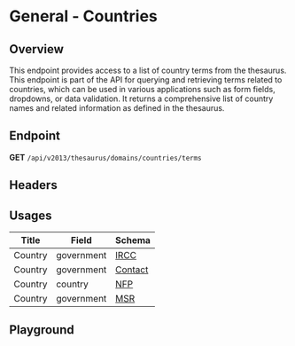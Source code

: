 <script setup>
import "@/style.css"
import SwaggerUI from "@/swagger/view/SwaggerUI.vue"
import swaggerJson from "@/swagger/json/thesaurus/general/countries.json";

const swaggerSpecs = [
  { json:swaggerJson, protected: false },
];
</script>

# General - Countries

## Overview

This endpoint provides access to a list of country terms from the thesaurus. This endpoint is part of the API for querying and retrieving terms related to countries, which can be used in various applications such as form fields, dropdowns, or data validation. It returns a comprehensive list of country names and related information as defined in the thesaurus.


## Endpoint

**GET** `/api/v2013/thesaurus/domains/countries/terms`

## Headers
<!--@include: @/../components/common/header/accept.md-->

## Usages

| Title            | Field   | Schema                    |
| ---------------- | ------ | ------------------------------ |
| Country           | government | <a href="/abs/ircc/schema">IRCC</a>  |
| Country           | government | <a href="/abs/contact/schema">Contact</a>  |
| Country           | country | <a href="/abs/nfp/schema">NFP</a>  |
| Country           | government | <a href="/abs/msr/schema">MSR</a>  |

## Playground

<SwaggerUI :swaggerSpecs="swaggerSpecs" />